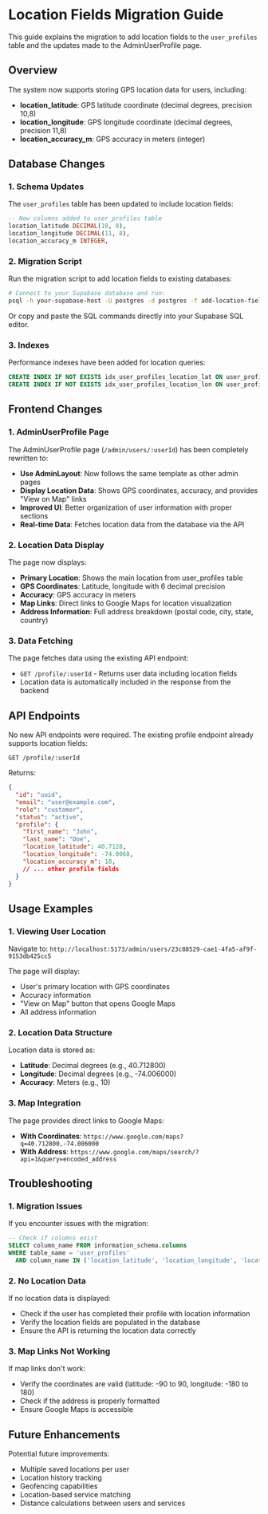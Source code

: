 # Location Fields Migration Guide

This guide explains the migration to add location fields to the `user_profiles` table and the updates made to the AdminUserProfile page.

## Overview

The system now supports storing GPS location data for users, including:
- **location_latitude**: GPS latitude coordinate (decimal degrees, precision 10,8)
- **location_longitude**: GPS longitude coordinate (decimal degrees, precision 11,8)  
- **location_accuracy_m**: GPS accuracy in meters (integer)

## Database Changes

### 1. Schema Updates

The `user_profiles` table has been updated to include location fields:

```sql
-- New columns added to user_profiles table
location_latitude DECIMAL(10, 8),
location_longitude DECIMAL(11, 8),
location_accuracy_m INTEGER,
```

### 2. Migration Script

Run the migration script to add location fields to existing databases:

```bash
# Connect to your Supabase database and run:
psql -h your-supabase-host -U postgres -d postgres -f add-location-fields-migration.sql
```

Or copy and paste the SQL commands directly into your Supabase SQL editor.

### 3. Indexes

Performance indexes have been added for location queries:

```sql
CREATE INDEX IF NOT EXISTS idx_user_profiles_location_lat ON user_profiles(location_latitude) WHERE location_latitude IS NOT NULL;
CREATE INDEX IF NOT EXISTS idx_user_profiles_location_lon ON user_profiles(location_longitude) WHERE location_longitude IS NOT NULL;
```

## Frontend Changes

### 1. AdminUserProfile Page

The AdminUserProfile page (`/admin/users/:userId`) has been completely rewritten to:

- **Use AdminLayout**: Now follows the same template as other admin pages
- **Display Location Data**: Shows GPS coordinates, accuracy, and provides "View on Map" links
- **Improved UI**: Better organization of user information with proper sections
- **Real-time Data**: Fetches location data from the database via the API

### 2. Location Data Display

The page now displays:

- **Primary Location**: Shows the main location from user_profiles table
- **GPS Coordinates**: Latitude, longitude with 6 decimal precision
- **Accuracy**: GPS accuracy in meters
- **Map Links**: Direct links to Google Maps for location visualization
- **Address Information**: Full address breakdown (postal code, city, state, country)

### 3. Data Fetching

The page fetches data using the existing API endpoint:
- `GET /profile/:userId` - Returns user data including location fields
- Location data is automatically included in the response from the backend

## API Endpoints

No new API endpoints were required. The existing profile endpoint already supports location fields:

```
GET /profile/:userId
```

Returns:
```json
{
  "id": "uuid",
  "email": "user@example.com",
  "role": "customer",
  "status": "active",
  "profile": {
    "first_name": "John",
    "last_name": "Doe",
    "location_latitude": 40.7128,
    "location_longitude": -74.0060,
    "location_accuracy_m": 10,
    // ... other profile fields
  }
}
```

## Usage Examples

### 1. Viewing User Location

Navigate to: `http://localhost:5173/admin/users/23c88529-cae1-4fa5-af9f-9153db425cc5`

The page will display:
- User's primary location with GPS coordinates
- Accuracy information
- "View on Map" button that opens Google Maps
- All address information

### 2. Location Data Structure

Location data is stored as:
- **Latitude**: Decimal degrees (e.g., 40.712800)
- **Longitude**: Decimal degrees (e.g., -74.006000)
- **Accuracy**: Meters (e.g., 10)

### 3. Map Integration

The page provides direct links to Google Maps:
- **With Coordinates**: `https://www.google.com/maps?q=40.712800,-74.006000`
- **With Address**: `https://www.google.com/maps/search/?api=1&query=encoded_address`

## Troubleshooting

### 1. Migration Issues

If you encounter issues with the migration:

```sql
-- Check if columns exist
SELECT column_name FROM information_schema.columns 
WHERE table_name = 'user_profiles' 
  AND column_name IN ('location_latitude', 'location_longitude', 'location_accuracy_m');
```

### 2. No Location Data

If no location data is displayed:
- Check if the user has completed their profile with location information
- Verify the location fields are populated in the database
- Ensure the API is returning the location data correctly

### 3. Map Links Not Working

If map links don't work:
- Verify the coordinates are valid (latitude: -90 to 90, longitude: -180 to 180)
- Check if the address is properly formatted
- Ensure Google Maps is accessible

## Future Enhancements

Potential future improvements:
- Multiple saved locations per user
- Location history tracking
- Geofencing capabilities
- Location-based service matching
- Distance calculations between users and services
